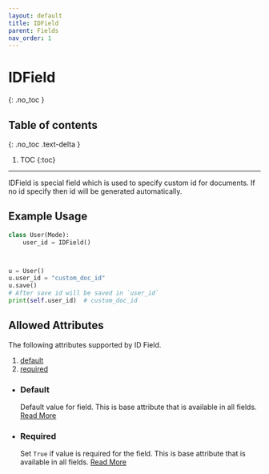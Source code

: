 ```yaml
---
layout: default
title: IDField
parent: Fields
nav_order: 1
---
```


# IDField

{: .no_toc }

## Table of contents

{: .no_toc .text-delta }

1. TOC
   {:toc}

---

IDField is special field which is used to specify custom id for documents. If no id specify then id will be
generated automatically.

## Example Usage

```python
class User(Mode):
    user_id = IDField()



u = User()
u.user_id = "custom_doc_id"
u.save()
# After save id will be saved in `user_id`
print(self.user_id)  # custom_doc_id
```

## Allowed Attributes

The following attributes supported by ID Field.

1. [default](#default)
2. [required](#required)

- ### Default

  Default value for field. This is base attribute that is available in all fields. [Read More](fields/field/#default)

- ### Required
  Set `True` if value is required for the field. This is base attribute that is available in all fields. [Read More](fields/field/#required)
